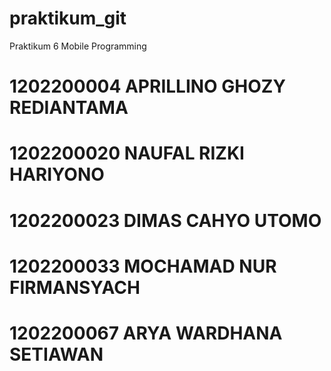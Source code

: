 # praktikum_git
Praktikum 6 Mobile Programming

# 1202200004 APRILLINO GHOZY REDIANTAMA
# 1202200020 NAUFAL RIZKI HARIYONO
# 1202200023 DIMAS CAHYO UTOMO
# 1202200033 MOCHAMAD NUR FIRMANSYACH
# 1202200067 ARYA WARDHANA SETIAWAN
